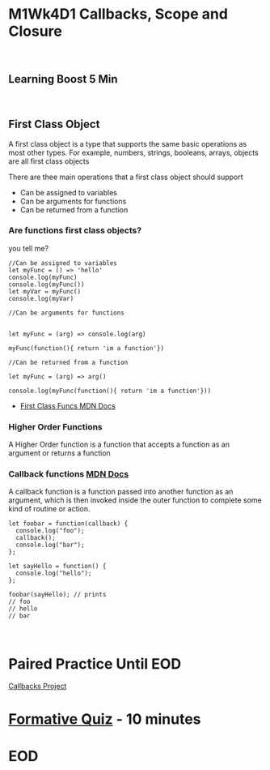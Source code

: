 # M1Wk4D1 Callbacks, Scope and Closure
<br/>

## Learning Boost 5 Min
<br/>

## First Class Object
A first class object is a type that supports the same basic operations as most other types. For example, numbers, strings, booleans, arrays, objects are all first class objects

There are thee main operations that a first class object should support
- Can be assigned to variables
- Can be arguments for functions
- Can be returned from a function

### Are functions first class objects?
you tell me?

```
//Can be assigned to variables
let myFunc = () => 'hello'
console.log(myFunc)
console.log(myFunc())
let myVar = myFunc()
console.log(myVar)

//Can be arguments for functions


let myFunc = (arg) => console.log(arg)

myFunc(function(){ return 'im a function'})

//Can be returned from a function

let myFunc = (arg) => arg()

console.log(myFunc(function(){ return 'im a function'}))
```
- [First Class Funcs MDN Docs](https://developer.mozilla.org/en-US/docs/Glossary/First-class_Function)

### Higher Order Functions
A Higher Order function is a function that accepts a function as an argument or returns a function



### Callback functions [MDN Docs](https://developer.mozilla.org/en-US/docs/Glossary/Callback_function)
A callback function is a function passed into another function as an argument, which is then invoked inside the outer function to complete some kind of routine or action.

```
let foobar = function(callback) {
  console.log("foo");
  callback();
  console.log("bar");
};

let sayHello = function() {
  console.log("hello");
};

foobar(sayHello); // prints
// foo
// hello
// bar
```


<br/>

# Paired Practice Until EOD
[Callbacks Project](https://github.com/appacademy/practice-for-week-02-try-out-callbacks/tree/main)
<br/>


# [Formative Quiz](https://open.appacademy.io/learn/js-py---pt-jul-2023-online/week-4---callbacks--scope-and-closure/formative-quiz---monday--repeat-) - 10 minutes

# EOD
